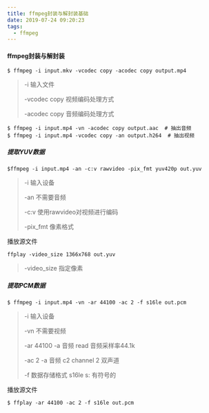 ```yaml
---
title: ffmpeg封装与解封装基础
date: 2019-07-24 09:20:23
tags:
  - ffmpeg
---
```

#### ffmpeg封装与解封装

```
$ ffmpeg -i input.mkv -vcodec copy -acodec copy output.mp4
```

> -i 输入文件
>
> -vcodec copy 视频编码处理方式
>
> -acodec copy 音频编码处理方式

```
$ ffmpeg -i input.mp4 -vn -acodec copy output.aac  # 抽出音频
$ ffmpeg -i input.mp4 -vcodec copy -an output.h264  # 抽出视频
```

##### 提取YUV数据

```
$ffmpeg -i input.mp4 -an -c:v rawvideo -pix_fmt yuv420p out.yuv
```

> -i 输入设备
>
> -an 不需要音频
>
> -c:v 使用rawvideo对视频进行编码
>
> -pix_fmt 像素格式

播放源文件

```
ffplay -video_size 1366x768 out.yuv
```

> -video_size 指定像素

##### 提取PCM数据

```
$ ffmpeg -i input.mp4 -vn -ar 44100 -ac 2 -f s16le out.pcm
```

> -i 输入设备
>
> -vn 不需要视频
>
> -ar 44100 -a 音频 read 音频采样率44.1k
>
> -ac 2 -a 音频 c2 channel 2 双声道
>
> -f 数据存储格式 s16le   s: 有符号的 

播放源文件

```
$ ffplay -ar 44100 -ac 2 -f s16le out.pcm
```

